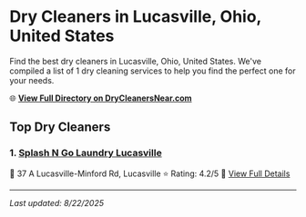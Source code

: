 # Dry Cleaners in Lucasville, Ohio, United States

Find the best dry cleaners in Lucasville, Ohio, United States. We've compiled a list of 1 dry cleaning services to help you find the perfect one for your needs.

🌐 **[View Full Directory on DryCleanersNear.com](https://drycleanersnear.com/city/US/Ohio/Lucasville)**

## Top Dry Cleaners

### 1. [Splash N Go Laundry Lucasville](https://drycleanersnear.com/dryCleaner/6870703df0d34636f22da29f/splash-n-go-laundry-lucasville)
📍 37 A Lucasville-Minford Rd, Lucasville
⭐ Rating: 4.2/5
🔗 [View Full Details](https://drycleanersnear.com/dryCleaner/6870703df0d34636f22da29f/splash-n-go-laundry-lucasville)


---

*Last updated: 8/22/2025*
